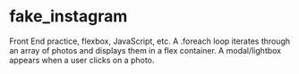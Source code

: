 # fake_instagram

Front End practice, flexbox, JavaScript, etc. A .foreach loop iterates through an array of photos and displays them in a flex container. A modal/lightbox appears when a user clicks on a photo.
